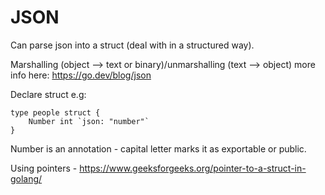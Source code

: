 # JSON

Can parse json into a struct (deal with in a structured way).

Marshalling (object --> text or binary)/unmarshalling (text --> object) more info here: https://go.dev/blog/json

Declare struct e.g:
```
type people struct {
	Number int `json: "number"` 
} 
```
Number is an annotation - capital letter marks it as exportable or public. 

Using pointers - https://www.geeksforgeeks.org/pointer-to-a-struct-in-golang/

